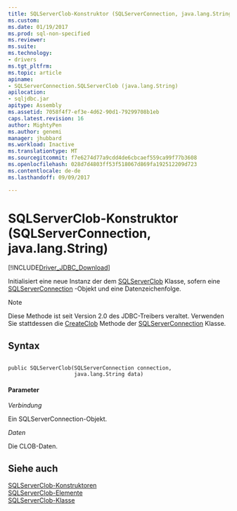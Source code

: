 ```yaml
---
title: SQLServerClob-Konstruktor (SQLServerConnection, java.lang.String) | Microsoft Docs
ms.custom: 
ms.date: 01/19/2017
ms.prod: sql-non-specified
ms.reviewer: 
ms.suite: 
ms.technology:
- drivers
ms.tgt_pltfrm: 
ms.topic: article
apiname:
- SQLServerConnection.SQLServerClob (java.lang.String)
apilocation:
- sqljdbc.jar
apitype: Assembly
ms.assetid: 7058f4f7-ef3e-4d62-90d1-79299708b1eb
caps.latest.revision: 16
author: MightyPen
ms.author: genemi
manager: jhubbard
ms.workload: Inactive
ms.translationtype: MT
ms.sourcegitcommit: f7e6274d77a9cdd4de6cbcaef559ca99f77b3608
ms.openlocfilehash: 028d7d4803ff53f518067d869fa192512209d723
ms.contentlocale: de-de
ms.lasthandoff: 09/09/2017

---
```

# <a name="sqlserverclob-constructor-sqlserverconnection-javalangstring"></a>SQLServerClob-Konstruktor (SQLServerConnection, java.lang.String)
[!INCLUDE[Driver_JDBC_Download](../../../includes/driver_jdbc_download.md)]

  Initialisiert eine neue Instanz der dem [SQLServerClob](../../../connect/jdbc/reference/sqlserverclob-class.md) Klasse, sofern eine [SQLServerConnection](../../../connect/jdbc/reference/sqlserverconnection-class.md) -Objekt und eine Datenzeichenfolge.  
  
> [!NOTE]  
>  Diese Methode ist seit Version 2.0 des JDBC-Treibers veraltet. Verwenden Sie stattdessen die [CreateClob](../../../connect/jdbc/reference/createclob-method-sqlserverconnection.md) Methode der [SQLServerConnection](../../../connect/jdbc/reference/sqlserverconnection-class.md) Klasse.  
  
## <a name="syntax"></a>Syntax  
  
```  
  
public SQLServerClob(SQLServerConnection connection,  
                     java.lang.String data)  
```  
  
#### <a name="parameters"></a>Parameter  
 *Verbindung*  
  
 Ein SQLServerConnection-Objekt.  
  
 *Daten*  
  
 Die CLOB-Daten.  
  
## <a name="see-also"></a>Siehe auch  
 [SQLServerClob-Konstruktoren](../../../connect/jdbc/reference/sqlserverclob-constructors.md)   
 [SQLServerClob-Elemente](../../../connect/jdbc/reference/sqlserverclob-members.md)   
 [SQLServerClob-Klasse](../../../connect/jdbc/reference/sqlserverclob-class.md)  
  
  

